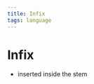```yaml
---
title: Infix
tags: language
---
```


# Infix
- inserted inside the stem



















































































